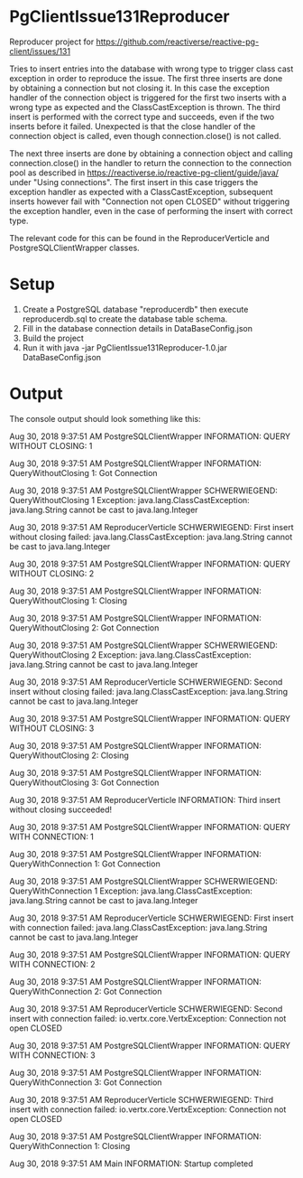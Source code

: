 # PgClientIssue131Reproducer

Reproducer project for https://github.com/reactiverse/reactive-pg-client/issues/131

Tries to insert entries into the database with wrong type to trigger class cast exception in order to reproduce the issue.
The first three inserts are done by obtaining a connection but not closing it. In this case the exception handler of the connection object is triggered for the first two inserts with a wrong type as expected and the ClassCastException is thrown. 
The third insert is performed with the correct type and succeeds, even if the two inserts before it failed.
Unexpected is that the close handler of the connection object is called, even though connection.close() is not called.

The next three inserts are done by obtaining a connection object and calling connection.close() in the handler to return the connection to the connection pool as described in https://reactiverse.io/reactive-pg-client/guide/java/ under "Using connections".
The first insert in this case triggers the exception handler as expected with a ClassCastException, subsequent inserts however fail with "Connection not open CLOSED" without triggering the exception handler, even in the case of performing the insert with correct type.

The relevant code for this can be found in the ReproducerVerticle and PostgreSQLClientWrapper classes.

# Setup

1. Create a PostgreSQL database "reproducerdb" then execute reproducerdb.sql to create the database table schema.
2. Fill in the database connection details in DataBaseConfig.json
3. Build the project
4. Run it with java -jar PgClientIssue131Reproducer-1.0.jar DataBaseConfig.json

# Output

The console output should look something like this:

Aug 30, 2018 9:37:51 AM PostgreSQLClientWrapper
INFORMATION: QUERY WITHOUT CLOSING: 1

Aug 30, 2018 9:37:51 AM PostgreSQLClientWrapper
INFORMATION: QueryWithoutClosing 1: Got Connection

Aug 30, 2018 9:37:51 AM PostgreSQLClientWrapper
SCHWERWIEGEND: QueryWithoutClosing 1 Exception: java.lang.ClassCastException: java.lang.String cannot be cast to java.lang.Integer

Aug 30, 2018 9:37:51 AM ReproducerVerticle
SCHWERWIEGEND: First insert without closing failed: java.lang.ClassCastException: java.lang.String cannot be cast to java.lang.Integer

Aug 30, 2018 9:37:51 AM PostgreSQLClientWrapper
INFORMATION: QUERY WITHOUT CLOSING: 2

Aug 30, 2018 9:37:51 AM PostgreSQLClientWrapper
INFORMATION: QueryWithoutClosing 1: Closing

Aug 30, 2018 9:37:51 AM PostgreSQLClientWrapper
INFORMATION: QueryWithoutClosing 2: Got Connection

Aug 30, 2018 9:37:51 AM PostgreSQLClientWrapper
SCHWERWIEGEND: QueryWithoutClosing 2 Exception: java.lang.ClassCastException: java.lang.String cannot be cast to java.lang.Integer

Aug 30, 2018 9:37:51 AM ReproducerVerticle
SCHWERWIEGEND: Second insert without closing failed: java.lang.ClassCastException: java.lang.String cannot be cast to java.lang.Integer

Aug 30, 2018 9:37:51 AM PostgreSQLClientWrapper
INFORMATION: QUERY WITHOUT CLOSING: 3

Aug 30, 2018 9:37:51 AM PostgreSQLClientWrapper
INFORMATION: QueryWithoutClosing 2: Closing

Aug 30, 2018 9:37:51 AM PostgreSQLClientWrapper
INFORMATION: QueryWithoutClosing 3: Got Connection

Aug 30, 2018 9:37:51 AM ReproducerVerticle
INFORMATION: Third insert without closing succeeded!

Aug 30, 2018 9:37:51 AM PostgreSQLClientWrapper
INFORMATION: QUERY WITH CONNECTION: 1

Aug 30, 2018 9:37:51 AM PostgreSQLClientWrapper
INFORMATION: QueryWithConnection 1: Got Connection

Aug 30, 2018 9:37:51 AM PostgreSQLClientWrapper
SCHWERWIEGEND: QueryWithConnection 1 Exception: java.lang.ClassCastException: java.lang.String cannot be cast to java.lang.Integer

Aug 30, 2018 9:37:51 AM ReproducerVerticle
SCHWERWIEGEND: First insert with connection failed: java.lang.ClassCastException: java.lang.String cannot be cast to java.lang.Integer

Aug 30, 2018 9:37:51 AM PostgreSQLClientWrapper
INFORMATION: QUERY WITH CONNECTION: 2

Aug 30, 2018 9:37:51 AM PostgreSQLClientWrapper
INFORMATION: QueryWithConnection 2: Got Connection

Aug 30, 2018 9:37:51 AM ReproducerVerticle
SCHWERWIEGEND: Second insert with connection failed: io.vertx.core.VertxException: Connection not open CLOSED

Aug 30, 2018 9:37:51 AM PostgreSQLClientWrapper
INFORMATION: QUERY WITH CONNECTION: 3

Aug 30, 2018 9:37:51 AM PostgreSQLClientWrapper
INFORMATION: QueryWithConnection 3: Got Connection

Aug 30, 2018 9:37:51 AM ReproducerVerticle
SCHWERWIEGEND: Third insert with connection failed: io.vertx.core.VertxException: Connection not open CLOSED

Aug 30, 2018 9:37:51 AM PostgreSQLClientWrapper
INFORMATION: QueryWithConnection 1: Closing

Aug 30, 2018 9:37:51 AM Main
INFORMATION: Startup completed
